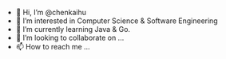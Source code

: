 - 👋 Hi, I’m @chenkaihu
- 👀 I’m interested in Computer Science & Software Engineering
- 🌱 I’m currently learning Java & Go.
- 💞️ I’m looking to collaborate on ...
- 📫 How to reach me ...

<!---
chenkaihu/chenkaihu is a ✨ special ✨ repository because its `README.md` (this file) appears on your GitHub profile.
You can click the Preview link to take a look at your changes.
--->
